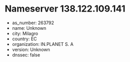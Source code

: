 # Nameserver 138.122.109.141

* as_number: 263792
* name: Unknown
* city: Milagro
* country: EC
* organization: IN.PLANET S. A
* version: Unknown
* dnssec: false
